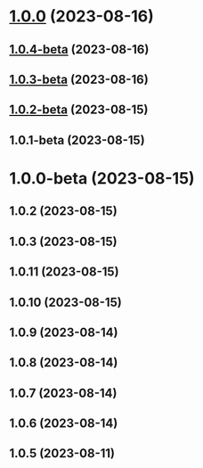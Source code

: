 # [1.0.0](https://github.com/NestIntro/MagicConch/compare/v1.0.4-beta...v1.0.0) (2023-08-16)



## [1.0.4-beta](https://github.com/NestIntro/MagicConch/compare/v1.0.2-beta...v1.0.4-beta) (2023-08-16)



## [1.0.3-beta](https://github.com/NestIntro/MagicConch/compare/v1.0.2-beta...v1.0.3-beta) (2023-08-16)



## [1.0.2-beta](https://github.com/NestIntro/MagicConch/compare/v1.0.1-beta...v1.0.2-beta) (2023-08-15)



## 1.0.1-beta (2023-08-15)



# 1.0.0-beta (2023-08-15)



## 1.0.2 (2023-08-15)



## 1.0.3 (2023-08-15)



## 1.0.11 (2023-08-15)



## 1.0.10 (2023-08-15)



## 1.0.9 (2023-08-14)



## 1.0.8 (2023-08-14)



## 1.0.7 (2023-08-14)



## 1.0.6 (2023-08-14)



## 1.0.5 (2023-08-11)



